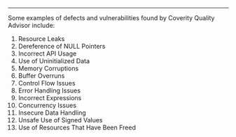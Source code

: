 - - -
Some examples of defects and vulnerabilities found by Coverity Quality Advisor include:

1. Resource Leaks
2. Dereference of NULL Pointers
3. Incorrect API Usage
4. Use of Uninitialized Data
5. Memory Corruptions
6. Buffer Overruns
7. Control Flow Issues
8. Error Handling Issues
9. Incorrect Expressions
10. Concurrency Issues
11. Insecure Data Handling
12. Unsafe Use of Signed Values
13. Use of Resources That Have Been Freed